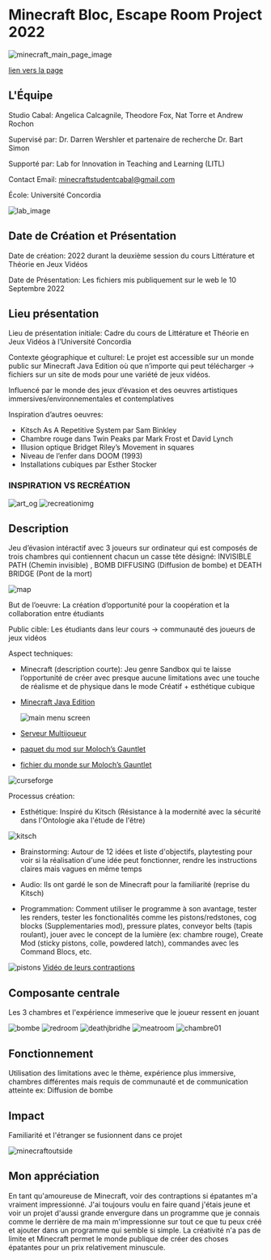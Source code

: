 # Minecraft Bloc, Escape Room Project 2022
![minecraft_main_page_image](https://github.com/user-attachments/assets/9b0c4e1c-7c5a-4d34-b0ef-3d4b2cd29c02)

[lien vers la page](http://minecraftbloc.milieux.ca/escape-room-project-2022/)


## L'Équipe
Studio Cabal: Angelica Calcagnile, Theodore Fox, Nat Torre et Andrew Rochon 

Supervisé par: Dr. Darren Wershler et partenaire de recherche Dr. Bart Simon

Supporté par: Lab for Innovation in Teaching and Learning (LITL) 

Contact Email: minecraftstudentcabal@gmail.com 

École: Université Concordia 

![lab_image](https://github.com/user-attachments/assets/5ad85d29-cb55-415e-ac35-d6dd981b1bc6)

## Date de Création et Présentation
Date de création: 2022 durant la deuxième session du cours Littérature et Théorie en Jeux Vidéos

Date de Présentation: Les fichiers mis publiquement sur le web le 10 Septembre 2022

## Lieu présentation 
Lieu de présentation initiale: Cadre du cours de Littérature et Théorie en Jeux Vidéos à l’Université Concordia

Contexte géographique et culturel: 
Le projet est accessible sur un monde public sur Minecraft Java Edition où que n’importe qui peut télécharger -> fichiers sur un site de mods pour une variété de jeux vidéos.

Influencé par le monde des jeux d’évasion et des oeuvres artistiques immersives/environnementales et contemplatives

Inspiration d’autres oeuvres: 
- Kitsch As A Repetitive System par Sam Binkley 
- Chambre rouge dans Twin Peaks par Mark Frost et David Lynch 
- Illusion optique Bridget Riley’s Movement in squares
- Niveau de l’enfer dans DOOM (1993)
- Installations cubiques par Esther Stocker

### INSPIRATION VS RECRÉATION </br>
![art_og](https://github.com/user-attachments/assets/d40f5569-e813-4ccd-a06e-ab799967aff0) ![recreationimg](https://github.com/user-attachments/assets/3f383973-650d-4739-b4d4-234f32e7573d)



## Description 
Jeu d’évasion intéractif avec 3 joueurs sur ordinateur qui est composés de trois chambres qui contiennent chacun un casse tête désigné: INVISIBLE PATH (Chemin invisible) , BOMB DIFFUSING (Diffusion de bombe) et DEATH BRIDGE (Pont de la mort)

![map](https://github.com/user-attachments/assets/0bd397d0-c535-42e6-8c3f-bec1816bbabd)


But de l’oeuvre: La création d’opportunité pour la coopération et la collaboration entre étudiants 

Public cible: Les étudiants dans leur cours -> communauté des joueurs de jeux vidéos

Aspect techniques: 
- Minecraft (description courte): Jeu genre Sandbox qui te laisse l’opportunité de créer avec presque aucune limitations avec une touche de réalisme et de physique dans le mode Créatif + esthétique cubique
- [Minecraft Java Edition](https://www.minecraft.net/en-us/store/minecraft-java-bedrock-edition-pc)
  
  ![main menu screen](https://github.com/user-attachments/assets/7d9c4b74-74be-4790-ac32-2e7dc8919f82)

- [Serveur Multijoueur](https://www.minecraft.net/en-us/download/server)
- [paquet du mod sur Moloch’s Gauntlet](https://www.curseforge.com/minecraft/modpacks/molochs-gauntlet-essential-mods)
- [fichier du monde sur Moloch’s Gauntlet](https://www.curseforge.com/minecraft/worlds/molochs-gauntlet-escape-to-modernity)

![curseforge](https://github.com/user-attachments/assets/257b93d5-22f5-4154-9bf9-c7eba8f6abd7)


Processus création: 
- Esthétique: Inspiré du Kitsch (Résistance à la modernité avec la sécurité dans l'Ontologie aka l'étude de l'être)

![kitsch](https://github.com/user-attachments/assets/42b6447b-bdc5-43be-9f15-24466d888476)

- Brainstorming: Autour de 12 idées et liste d'objectifs, playtesting pour voir si la réalisation d'une idée peut fonctionner, rendre les instructions claires mais vagues en même temps
  
- Audio: Ils ont gardé le son de Minecraft pour la familiarité (reprise du Kitsch)
  
- Programmation: Comment utiliser le programme à son avantage, tester les renders, tester les fonctionalités comme les pistons/redstones, cog blocks (Supplementaries mod), pressure plates, conveyor belts (tapis roulant), jouer avec le concept de la lumière (ex: chambre rouge), Create Mod (sticky pistons, colle, powdered latch), commandes avec les Command Blocs, etc. 
   
![pistons](https://github.com/user-attachments/assets/a10861dd-0e0b-4f3a-b224-b241726a0ae2)
[Vidéo de leurs contraptions](https://youtu.be/egRfEE2Ok3I?si=I1ebwa0AU-uzS0j-)

## Composante centrale
Les 3 chambres et l'expérience immeserive que le joueur ressent en jouant 

![bombe](https://github.com/user-attachments/assets/8fab695d-7100-4673-98b5-f26195e6d9c0)
![redroom](https://github.com/user-attachments/assets/82999615-8869-4d8a-bc2f-40f47fd835cb)
![deathjbridhe](https://github.com/user-attachments/assets/3b038d9d-74ba-4bc4-96d5-e03df55ab082)
![meatroom](https://github.com/user-attachments/assets/a560f104-c1ac-45cb-8bfa-552e92b25696)
![chambre01](https://github.com/user-attachments/assets/74943235-c57c-4b60-be0c-f4ac9cb5ba68)

## Fonctionnement
   Utilisation des limitations avec le thème, expérience plus immersive, chambres différentes mais requis de communauté et de communication atteinte ex: Diffusion de bombe 

## Impact
Familiarité et l'étranger se fusionnent dans ce projet

![minecraftoutside](https://github.com/user-attachments/assets/72e295b9-2bae-4678-aa35-74f3fced34cd)

## Mon appréciation
En tant qu'amoureuse de Minecraft, voir des contraptions si épatantes m'a vraiment impressionné. J'ai toujours voulu en faire quand j'étais jeune et voir un projet d'aussi grande envergure dans un programme que je connais comme le derrière de ma main m'impressionne sur tout ce que tu peux créé et ajouter dans un programme qui semble si simple. La créativité n'a pas de limite et Minecraft permet le monde publique de créer des choses épatantes pour un prix relativement minuscule. 





